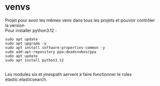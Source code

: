 # venvs
Projet pour avoir les mêmes venv dans tous les projets et pouvoir contrôler la version<br>
Pour installer python3.12 :<br>
```
sudo apt update
sudo apt upgrade -y
sudo apt install software-properties-common -y
sudo add-apt-repository ppa:deadsnakes/ppa
sudo apt update
sudo apt install python3.12
```
<br>
Les modules six et jmespath servent à faire fonctionner le roles elastic.elasticsearch.
